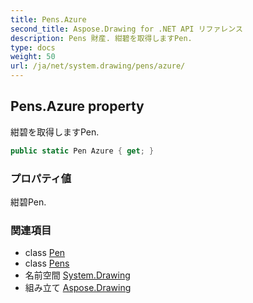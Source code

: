 ```yaml
---
title: Pens.Azure
second_title: Aspose.Drawing for .NET API リファレンス
description: Pens 財産. 紺碧を取得しますPen.
type: docs
weight: 50
url: /ja/net/system.drawing/pens/azure/
---
```

## Pens.Azure property

紺碧を取得しますPen.

```csharp
public static Pen Azure { get; }
```

### プロパティ値

紺碧Pen.

### 関連項目

* class [Pen](../../pen/)
* class [Pens](../)
* 名前空間 [System.Drawing](../../pens/)
* 組み立て [Aspose.Drawing](../../../)


